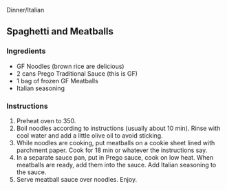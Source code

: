 Dinner/Italian

## Spaghetti and Meatballs

### Ingredients

- GF Noodles (brown rice are delicious)
- 2 cans Prego Traditional Sauce (this is GF)
- 1 bag of frozen GF Meatballs 
- Italian seasoning

### Instructions

1. Preheat oven to 350.
2. Boil noodles according to instructions (usually about 10 min). Rinse with cool water and add a little olive oil to avoid sticking.
3. While noodles are cooking, put meatballs on a cookie sheet lined with parchment paper. Cook for 18 min or whatever the instructions say.
4. In a separate sauce pan, put in Prego sauce, cook on low heat. When meatballs are ready, add them into the sauce. Add Italian seasoning to the sauce. 
5. Serve meatball sauce over noodles. Enjoy. 